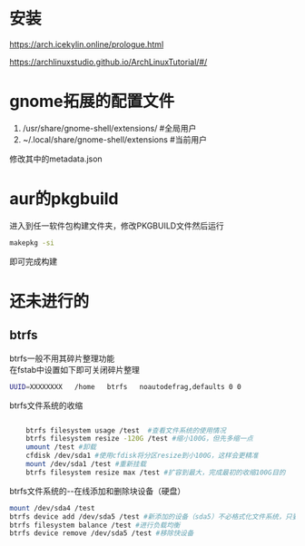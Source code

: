 # 安装

https://arch.icekylin.online/prologue.html

https://archlinuxstudio.github.io/ArchLinuxTutorial/#/

# gnome拓展的配置文件

1. /usr/share/gnome-shell/extensions/  #全局用户
2. ~/.local/share/gnome-shell/extensions #当前用户

修改其中的metadata.json

# aur的pkgbuild

进入到任一软件包构建文件夹，修改PKGBUILD文件然后运行
```bash
makepkg -si
```
即可完成构建

# 还未进行的

## btrfs
btrfs一般不用其碎片整理功能\
在fstab中设置如下即可关闭碎片整理
```bash
UUID=XXXXXXXX   /home   btrfs   noautodefrag,defaults 0 0
```
btrfs文件系统的收缩
```bash

    btrfs filesystem usage /test  #查看文件系统的使用情况
    btrfs filesystem resize -120G /test #缩小100G，但先多缩一点
    umount /test #卸载
    cfdisk /dev/sda1 #使用cfdisk将分区resize到小100G，这样会更精准
    mount /dev/sda1 /test #重新挂载
    btrfs filesystem resize max /test #扩容到最大，完成最初的收缩100G目的

```
btrfs文件系统的--在线添加和删除块设备（硬盘）
```bash
mount /dev/sda4 /test
btrfs device add /dev/sda5 /test #新添加的设备（sda5）不必格式化文件系统，只要类型是linux filesystem即可
btrfs filesystem balance /test #进行负载均衡
btrfs device remove /dev/sda5 /test #移除快设备
```